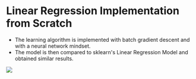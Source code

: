 # Linear Regression Implementation from Scratch

- The learning algorithm is implemented with batch gradient descent and with a neural network mindset. 
- The model is then compared to sklearn's Linear Regression Model and obtained similar results.

![](https://upload.wikimedia.org/wikipedia/commons/thumb/3/3a/Linear_regression.svg/400px-Linear_regression.svg.png)
